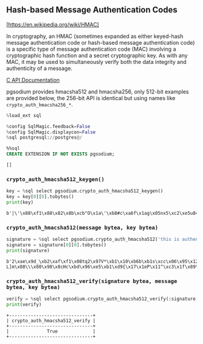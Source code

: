 ## Hash-based Message Authentication Codes

[https://en.wikipedia.org/wiki/HMAC]

In cryptography, an HMAC (sometimes expanded as either keyed-hash
message authentication code or hash-based message authentication code)
is a specific type of message authentication code (MAC) involving a
cryptographic hash function and a secret cryptographic key. As with
any MAC, it may be used to simultaneously verify both the data
integrity and authenticity of a message.

[C API Documentation](https://doc.libsodium.org/advanced/hmac-sha2)

pgsodium provides hmacsha512 and hmacsha256, only 512-bit examples are provided below, the 256-bit API is identical but using names like `crypto_auth_hmacsha256_*`.



```python
%load_ext sql
```


```python
%config SqlMagic.feedback=False
%config SqlMagic.displaycon=False
%sql postgresql://postgres@/
```


```sql
%%sql 
CREATE EXTENSION IF NOT EXISTS pgsodium;
```




    []



### `crypto_auth_hmacsha512_keygen()`


```python
key = %sql select pgsodium.crypto_auth_hmacsha512_keygen()
key = key[0][0].tobytes()
print(key)
```

    b'|\'\x88\xf1\x88\x82\x8b\xcb"O\x1a\'\xb8#c\xa6f\x1ag\x05nx5\xc2\xe5u8</\xa0\xbd\x18'


### `crypto_auth_hmacsha512(message bytea, key bytea)`


```python
signature = %sql select pgsodium.crypto_auth_hmacsha512('this is authentic', :key)
signature = signature[0][0].tobytes()
print(signature)
```

    b'2\xae\x9d_\xb2\xaf\xf1\x08tq2\x97V*\xb1\x10\xb6b\xb1s\xcc\x06\x95\x12\x9f\xfb\xbc\x07-L]m\x88\\\x80\x98\x8cHc\xbd\x96\xe5\xb1\xd9{\x17\x1eP\x11^\xc3\x1f\x89\xb7\xacL&\x12\xd7\xefr\xe7j8'


### `crypto_auth_hmacsha512_verify(signature bytea, message bytea, key bytea)`


```python
verify = %sql select pgsodium.crypto_auth_hmacsha512_verify(:signature, 'this is authentic', :key)
print(verify)
```

    +-------------------------------+
    | crypto_auth_hmacsha512_verify |
    +-------------------------------+
    |              True             |
    +-------------------------------+

